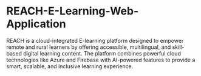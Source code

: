 # REACH-E-Learning-Web-Application
REACH is a cloud-integrated E-learning platform designed to empower remote and rural learners by offering accessible, multilingual, and skill-based digital learning content. The platform combines powerful cloud technologies like Azure and Firebase with AI-powered features to provide a smart, scalable, and inclusive learning experience.
